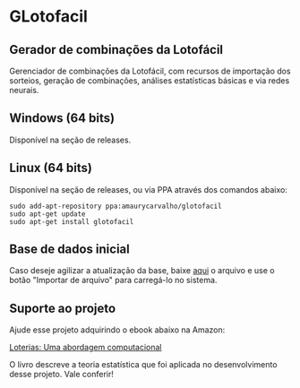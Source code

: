 # GLotofacil
## Gerador de combinações da Lotofácil

Gerenciador de combinações da Lotofácil, com recursos de importação dos sorteios, geração de combinações, análises estatísticas básicas e via redes neurais.

## Windows (64 bits)

Disponível na seção de releases.

## Linux (64 bits)

Disponível na seção de releases, ou via PPA através dos comandos abaixo:

    sudo add-apt-repository ppa:amaurycarvalho/glotofacil
    sudo apt-get update
    sudo apt-get install glotofacil

## Base de dados inicial

Caso deseje agilizar a atualização da base, baixe [aqui](https://github.com/amaurycarvalho/GLotofacil/blob/main/base/base.zip) o arquivo e use o botão "Importar de arquivo" para carregá-lo no sistema.

## Suporte ao projeto

Ajude esse projeto adquirindo o ebook abaixo na Amazon:

[Loterias: Uma abordagem computacional](https://www.amazon.com.br/Loterias-abordagem-computacional-Amaury-Carvalho-ebook/dp/B08N5L6PRZ)

O livro descreve a teoria estatística que foi aplicada no desenvolvimento desse projeto. Vale conferir!
